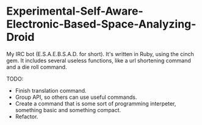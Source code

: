 Experimental-Self-Aware-Electronic-Based-Space-Analyzing-Droid
==============================================================

My IRC bot (E.S.A.E.B.S.A.D. for short). It's written in Ruby, using the cinch gem. It includes several useless functions, like a url shortening command and a die roll command. 

TODO:
* Finish translation command.
* Group API, so others can use useful commands.
* Create a command that is some sort of programming interpeter, something basic and something compact.
* Refactor.
